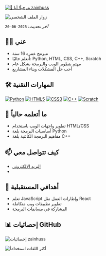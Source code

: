 [<img src="https://raw.githubusercontent.com/Raymo111/Raymo111/master/intro.gif" alt="👋 مرحباً! أنا zainhuss" title="👋 مرحباً! أنا zainhuss"/>](#)

![زوار الملف الشخصي](https://vbr.nathanchung.dev/badge?page_id=zainhuss.zainhuss&color=00cf00)

*آخر تحديث:* `2025-06-20`

## 🧑‍💻 عني
- مبرمج عمره 16 سنة
- أتعلم حاليًا: Python, HTML, CSS, C++, Scratch
- مهتم بتطوير الويب والبرمجة بشكل عام
- أحب حل المشكلات وبناء المشاريع

## 🛠 المهارات التقنية
[<img src="https://img.shields.io/badge/Python-3776AB?style=for-the-badge&logo=python&logoColor=white" alt="Python"/>](#)
[<img src="https://img.shields.io/badge/HTML5-E34F26?style=for-the-badge&logo=html5&logoColor=white" alt="HTML5"/>](#)
[<img src="https://img.shields.io/badge/CSS3-1572B6?style=for-the-badge&logo=css3&logoColor=white" alt="CSS3"/>](#)
[<img src="https://img.shields.io/badge/C%2B%2B-00599C?style=for-the-badge&logo=c%2B%2B&logoColor=white" alt="C++"/>](#)
[<img src="https://img.shields.io/badge/Scratch-4D97FF?style=for-the-badge&logo=scratch&logoColor=white" alt="Scratch"/>](#)

## 🌱 ما أتعلمه حالياً
- تطوير واجهات الويب باستخدام HTML/CSS
- أساسيات البرمجة بلغة Python
- مفاهيم البرمجة الكائنية بلغة C++

## 📫 كيف تتواصل معي
- [البريد الإلكتروني](mailto:zainselman5@gmail.com)
- 

## 🎯 أهدافي المستقبلية
- تعلم JavaScript وإطارات العمل مثل React
- تطوير تطبيقات ويب متكاملة
- المشاركة في مسابقات البرمجة

## 📊 إحصائيات GitHub
![إحصائيات zainhuss](https://github-readme-stats.vercel.app/api?username=zainhuss&show_icons=true&theme=radical)

![أكثر اللغات استخداماً](https://github-readme-stats.vercel.app/api/top-langs/?username=zainhuss&layout=compact&theme=radical)
